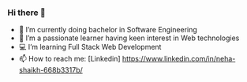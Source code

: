 ### Hi there 👋



- 🔭 I’m currently doing bachelor in Software Engineering 
- 🌱 I’m a passionate learner having keen interest in Web technologies
- 💻 I’m learning Full Stack Web Development
- 📫 How to reach me: [Linkedin] https://www.linkedin.com/in/neha-shaikh-668b3317b/


